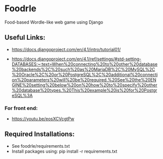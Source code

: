 # Foodrle
 Food-based Wordle-like web game using Django

## Useful Links:
- https://docs.djangoproject.com/en/4.1/intro/tutorial01/

- https://docs.djangoproject.com/en/4.1/ref/settings/#std-setting-DATABASES:~:text=When%20connecting%20to%20other%20database%20backends%2C%20such%20as%20MariaDB%2C%20MySQL%2C%20Oracle%2C%20or%20PostgreSQL%2C%20additional%20connection%20parameters%20will%20be%20required.%20See%20the%20ENGINE%20setting%20below%20on%20how%20to%20specify%20other%20database%20types.%20This%20example%20is%20for%20PostgreSQL%3A

### For front end:
- https://youtu.be/eosXCVcgtPw

## Required Installations:
- See foodrle/requirements.txt
- Install packages using: pip install -r requirements.txt
